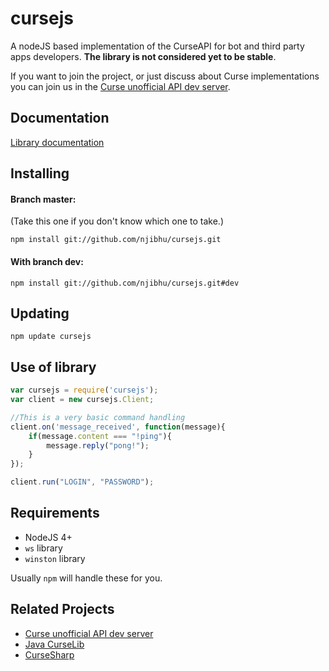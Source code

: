 # cursejs

A nodeJS based implementation of the CurseAPI for bot and third party apps developers.
**The library is not considered yet to be stable**.

If you want to join the project, or just discuss about Curse implementations you can join us in the [Curse unofficial API dev server](https://curse.com/invite/61EMImhMj0GJcXz8xBkoGg).

## Documentation

[Library documentation](https://njibhu.github.io/cursejs)

## Installing

#### Branch master:
(Take this one if you don't know which one to take.)

```
npm install git://github.com/njibhu/cursejs.git
```

#### With branch dev:

```
npm install git://github.com/njibhu/cursejs.git#dev
```

## Updating

```
npm update cursejs
```

## Use of library

```javascript
var cursejs = require('cursejs');
var client = new cursejs.Client;

//This is a very basic command handling
client.on('message_received', function(message){
    if(message.content === "!ping"){
        message.reply("pong!");
    }
});

client.run("LOGIN", "PASSWORD");
```

## Requirements

- NodeJS 4+
- `ws` library
- `winston` library

Usually `npm` will handle these for you.

## Related Projects

- [Curse unofficial API dev server](https://curse.com/invite/61EMImhMj0GJcXz8xBkoGg)
- [Java CurseLib](https://github.com/AlexMog/CurseLib)
- [CurseSharp](https://github.com/TournyMasterBot/CurseSharp)
